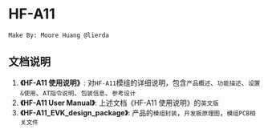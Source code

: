 HF-A11
======

	Make By: Moore Huang @lierda

## 文档说明

1. **《HF-A11 使用说明》**: 对`HF-A11`模组的详细说明，包含`产品概述`、`功能描述`、`设置&使用`、`AT指令说明`、`包装信息`、`参考设计`
2. **《HF-A11 User Manual》**: 上述文档《HF-A11 使用说明》的`英文版`
3. **《HF-A11_EVK_design_package》**: 产品的`模组封装`，`开发板原理图`，`模组PCB相关文件`
